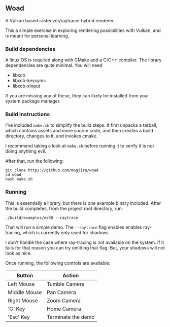 ## Woad

A Vulkan based rasterizer/raytracer hybrid renderer.

This a simple exercise in exploring rendering possibilities with Vulkan, and is meant for personal learning.

### Build dependencies

A linux OS is required along with CMake and a C/C++ compiler. The library dependencies are quite minimal. You will need

* libxcb
* libxcb-keysyms
* libxcb-xinput

If you are missing any of these, they can likely be installed from your system package manager.

### Build instructions

I've included `make.sh` to simplify the build steps. It first unpacks a tarball, which contains assets and more source code, and then creates a build directory, changes to it, and invokes cmake.

I recommend taking a look at `make.sh` before running it to verify it is not doing anything evil.

After that, run the following:

```
git clone https://github.com/mogjira/woad
cd woad
bash make.sh
```

### Running

This is essentially a library, but there is one example binary included. After the build completes, from the project root directory, run:

```
./build/examples/ex00 --raytrace
```

That will run a simple demo. The `--raytrace` flag enables enables ray-tracing, which is currently only used for shadows.

I don't handle the case where ray-tracing is not available on the system. If it fails for that reason you can try omitting that flag. But, your shadows will not look as nice.

Once running, the following controls are available:

| Button | Action |
| ------ | ------ |
| Left Mouse | Tumble Camera |
| Middle Mouse | Pan Camera |
| Right Mouse | Zoom Camera |
| 'G' Key | Home Camera |
| 'Esc' Key | Terminate the demo |
